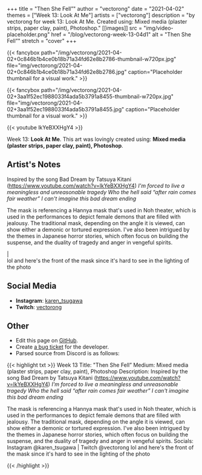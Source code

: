 +++
title =       "Then She Fell”"
author =      "vectorong"
date =        "2021-04-02"
themes =      ["Week 13: Look At Me"]
artists =     ["vectorong"]
description = "by vectorong for week 13: Look At Me. Created using: Mixed media (plaster strips, paper clay, paint), Photoshop."
[[images]]
              src = "img/video-placeholder.png"
              href = "/blog/vectorong-week-13-04d1"
              alt = "Then She Fell”"
              stretch = "cover"
+++


{{< fancybox path="/img/vectorong/2021-04-02+0c846b1b4ce0b18b71a34fd62e8b2786-thumbnail-w720px.jpg" file="img/vectorong/2021-04-02+0c846b1b4ce0b18b71a34fd62e8b2786.jpg" caption="Placeholder thumbnail for a visual work." >}}

{{< fancybox path="/img/vectorong/2021-04-02+3aa1f52ec1988033f4ada5b3791a8455-thumbnail-w720px.jpg" file="img/vectorong/2021-04-02+3aa1f52ec1988033f4ada5b3791a8455.jpg" caption="Placeholder thumbnail for a visual work." >}}

{{< youtube lkYeBXXHgY4 >}}


Week 13: **Look At Me**. This art was lovingly created using: **Mixed media (plaster strips, paper clay, paint), Photoshop**.

## Artist's Notes

Inspired by the song Bad Dream by Tatsuya Kitani (https://www.youtube.com/watch?v=lkYeBXXHgY4)
*I'm forced to live a meaningless and unreasonable tragedy
Who the hell said “after rain comes fair weather”
I can't imagine this bad dream ending*

The mask is referencing a Hannya mask that's used in Noh theater, which is used in the performances to depict female demons that are filled with jealousy. The traditional mask, depending on the angle it is viewed, can show either a demonic or tortured expression. I've also been intrigued by the themes in Japanese horror stories, which often focus on building the suspense, and the duality of tragedy and anger in vengeful spirits.

|  
lol and here's the front of the mask since it's hard to see in the lighting of the photo

## Social Media

- **Instagram**: <a href='https://instagram.com/karen_tsugawa' target='_blank'>karen_tsugawa</a>
- **Twitch**: <a href='https://twitch.tv/vectorong' target='_blank'>vectorong</a>

## Other

- Edit this page on [GitHub](https://github.com/teaminkling/web-refresh/edit/main/content/blog/vectorong-week-13-04d1.md).
- Create [a bug ticket](https://github.com/teaminkling/web-refresh/issues/new?assignees=&labels=bug&template=problem-report.md&title=) for the developer.
- Parsed source from Discord is as follows:

{{< highlight txt >}}
Week 13
Title: "Then She Fell”
Medium: Mixed media (plaster strips, paper clay, paint), Photoshop
Description:
Inspired by the song Bad Dream by Tatsuya Kitani (https://www.youtube.com/watch?v=lkYeBXXHgY4)
*I'm forced to live a meaningless and unreasonable tragedy
Who the hell said “after rain comes fair weather”
I can't imagine this bad dream ending*

The mask is referencing a Hannya mask that's used in Noh theater, which is used in the performances to depict female demons that are filled with jealousy. The traditional mask, depending on the angle it is viewed, can show either a demonic or tortured expression. I've also been intrigued by the themes in Japanese horror stories, which often focus on building the suspense, and the duality of tragedy and anger in vengeful spirits.
Socials: Instagram @karen_tsugawa  |  Twitch @vectorong
lol and here's the front of the mask since it's hard to see in the lighting of the photo

{{< /highlight >}}
